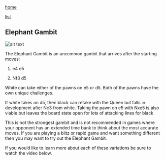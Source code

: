[home](/zaliczeniowe1awww/)

[list](/zaliczeniowe1awww/list)

## Elephant Gambit

![alt text](https://www.thechesswebsite.com/wp-content/uploads/2019/04/elephant-gambit.png "Elephant Gambit")


The Elephant Gambit is an uncommon gambit that arrives after the starting moves:

1. e4 e5

2. Nf3 d5

White can take either of the pawns on e5 or d5. Both of the pawns have the own unique challenges.

If white takes on d5, then black can retake with the Queen but falls in development after Nc3 from white. Taking the pawn on e5 with Nxe5 is also viable but leaves the board state open for lots of attacking lines for black.

This is not the strongest gambit and is not recommended in games where your opponent has an extended time bank to think about the most accurate moves. If you are playing a blitz or rapid game and want something different then you may want to try out the Elephant Gambit.

If you would like to learn more about each of these variations be sure to watch the video below.

